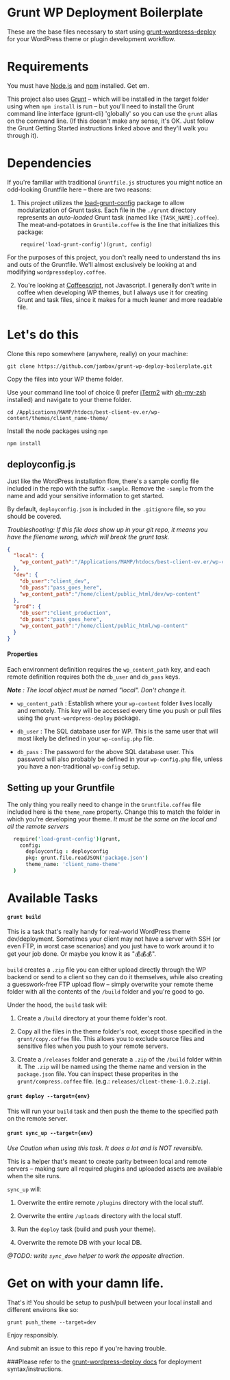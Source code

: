 Grunt WP Deployment Boilerplate
===========================

These are the base files necessary to start using [grunt-wordpress-deploy](https://github.com/jambox/grunt-wp-deploy-boilerplate) for your WordPress theme or plugin development workflow.


Requirements
===========================

You must have [Node.js](http://nodejs.org/) and [npm](https://www.npmjs.org/) installed. Get em.

This project also uses [Grunt](http://gruntjs.com/getting-started) – which will be installed in the target folder using when `npm install` is run – but you'll need to install the Grunt command line interface (grunt-cli) 'globally' so you can use the `grunt` alias on the command line. (If this doesn't make any sense, it's OK. Just follow the Grunt Getting Started instructions linked above and they'll walk you through it).


Dependencies
===========================

If you're familiar with traditional `Gruntfile.js` structures you might notice an odd-looking Gruntfile here – there are two reasons:

1. This project utilizes the [load-grunt-config](http://firstandthird.github.io/load-grunt-config/) package to allow modularization of Grunt tasks. Each file in the `./grunt` directory represents an _auto-loaded_ Grunt task (named like `{TASK_NAME}.coffee`). The meat-and-potatoes in `Gruntile.coffee` is the line that initializes this package:

        require('load-grunt-config')(grunt, config)

  For the purposes of this project, you don't really need to understand ths ins and outs of the Gruntfile. We'll almost exclusively be looking at and modifying `wordpressdeploy.coffee`.

2. You're looking at [Coffeescript](http://coffeescript.org), not Javascript. I generally don't write in coffee when developing WP themes, but I always use it for creating Grunt and task files, since it makes for a much leaner and more readable file.


Let's do this
===========================

Clone this repo somewhere (anywhere, really) on your machine:

```
git clone https://github.com/jambox/grunt-wp-deploy-boilerplate.git
```

Copy the files into your WP theme folder.

Use your command line tool of choice (I prefer [iTerm2](http://iterm2.com/) with [oh-my-zsh](https://github.com/robbyrussell/oh-my-zsh) installed) and navigate to your theme folder.
```
cd /Applications/MAMP/htdocs/best-client-ev.er/wp-content/themes/client_name-theme/
```
Install the node packages using `npm`
```
npm install
```

## deployconfig.js

Just like the WordPress installation flow, there's a sample config file included in the repo with the suffix `-sample`. Remove the `-sample` from the name and add your sensitive information to get started.

By default, `deployconfig.json` is included in the `.gitignore` file, so you should be covered. 

_Troubleshooting: If this file does show up in your git repo, it means you have the filename wrong, which will break the grunt task._


```json
{
  "local": {
    "wp_content_path":"/Applications/MAMP/htdocs/best-client-ev.er/wp-content"
  },
  "dev": {
    "db_user":"client_dev",
    "db_pass":"pass_goes_here",
    "wp_content_path":"/home/client/public_html/dev/wp-content"
  },
  "prod": {
    "db_user":"client_production",
    "db_pass":"pass_goes_here",
    "wp_content_path":"/home/client/public_html/wp-content"
  }
}

```

#### Properties

Each environment definition requires the `wp_content_path` key, and each remote definition requires both the `db_user` and `db_pass` keys.

_**Note** : The local object must be named "local". Don't change it._

* `wp_content_path` : Establish where your `wp-content` folder lives locally and remotely. This key will be accessed every time you push or pull files using the `grunt-wordpress-deploy` package.

* `db_user` : The SQL database user for WP. This is the same user that will most likely be defined in your `wp-config.php` file.

* `db_pass` : The password for the above SQL database user. This password will also probably be defined in your `wp-config.php` file, unless you have a non-traditional `wp-config` setup.


## Setting up your Gruntfile

The only thing you really need to change in the `Gruntfile.coffee` file included here is the `theme_name` property. Change this to match the folder in which you're developing your theme. *It must be the same on the local and all the remote servers*

```coffee
  require('load-grunt-config')(grunt,
    config:
      deployconfig : deployconfig
      pkg: grunt.file.readJSON('package.json')
      theme_name: 'client_name-theme'      
  )
```


Available Tasks
===========================

#### `grunt build`

This is a task that's really handy for real-world WordPress theme dev/deployment. Sometimes your client may not have a server with SSH (or even FTP, in worst case scenarios) and you just have to work around it to get your job done. Or maybe you know it as ":moneybag::moneybag::moneybag:".

`build` creates a `.zip` file you can either upload directly through the WP backend or send to a client so they can do it themselves, while also creating a guesswork-free FTP upload flow – simply overwrite your remote theme folder with all the contents of the `/build` folder and you're good to go.

Under the hood, the `build` task will:

1. Create a `/build` directory at your theme folder's root.

2. Copy all the files in the theme folder's root, except those specified in the `grunt/copy.coffee` file. This allows you to exclude source files and sensitive files when you push to your remote servers.

3. Create a `/releases` folder and generate a `.zip` of the `/build` folder within it. The `.zip` will be named using the theme name and version in the `package.json` file. You can inspect these properites in the `grunt/compress.coffee` file. (e.g.: `releases/client-theme-1.0.2.zip`).


#### `grunt deploy --target={env}`

This will run your `build` task and then push the theme to the specified path on the remote server.

#### `grunt sync_up --target={env}`

_Use Caution when using this task. It does a lot and is NOT reversible._

This is a helper that's meant to create parity between local and remote servers – making sure all required plugins and uploaded assets are available when the site runs.

`sync_up` will:

1. Overwrite the entire remote `/plugins` directory with the local stuff.

2. Overwrite the entire `/uploads` directory with the local stuff.

3. Run the `deploy` task (build and push your theme).

4. Overwrite the remote DB with your local DB.

_@TODO: write `sync_down` helper to work the opposite direction._



Get on with your damn life.
===========================

That's it! You should be setup to push/pull between your local install and different environs like so:

```
grunt push_theme --target=dev
```

Enjoy responsibly.

And submit an issue to this repo if you're having trouble.


###Please refer to the [grunt-wordpress-deploy docs](https://github.com/jambox/grunt-wordpress-deploy/) for deployment syntax/instructions.


